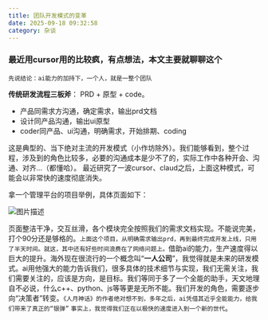 ```yaml
---
title: 团队开发模式的变革
date: 2025-09-18 09:32:58
category: 杂谈
---
```



### 最近用cursor用的比较疯，有点想法，本文主要就聊聊这个

`先说结论：ai能力的加持下，一个人，就是一整个团队`

**传统研发流程三板斧**： PRD + 原型 + code。
- 产品同需求方沟通，确定需求，输出prd文档
- 设计同产品沟通，输出ui原型
- coder同产品、ui沟通，明确需求，开始排期、coding

这是典型的、当下绝对主流的开发模式（小作坊除外）。我们能够看到，整个过程，涉及到的角色比较多，必要的沟通成本是少不了的，实际工作中各种开会、沟通、对齐...（都懂哈）。
最近研究了一波cursor、claud之后，上面这种模式，可能会以非常快的速度彻底消失。

拿一个管理平台的项目举例，具体页面如下：

<img src="/img/25918.gif" alt="图片描述">

页面整洁干净，交互丝滑，各个模块完全按照我们的需求文档实现。不能说完美，打个90分还是够格的。`上面这个项目，从明确需求输出prd，再到最终完成开发上线，只用了半天时间。就这，其中还有好些时间浪费在了网络问题上。`借助ai的能力，生产速度得以巨大的提升。海外现在很流行的一个概念叫“**一人公司**”，我觉得就是未来的研发模式。ai用他强大的能力告诉我们，很多具体的技术细节与实现，我们无需关注，我们需要关注的，应该是方向，是目标。我们等同于多了一个全能的助手，天文地理自不必说，什么c++、python、js等等更是无所不能。我们开发的角色，需要逐步向“决策者”转变。`《人月神话》的作者绝对想不到，多年之后，ai凭借其近乎全能能力，给我们带来了真正的“银弹”`
`事实上，我觉得我们正在以极快的速度进入到一个新的世代`。


